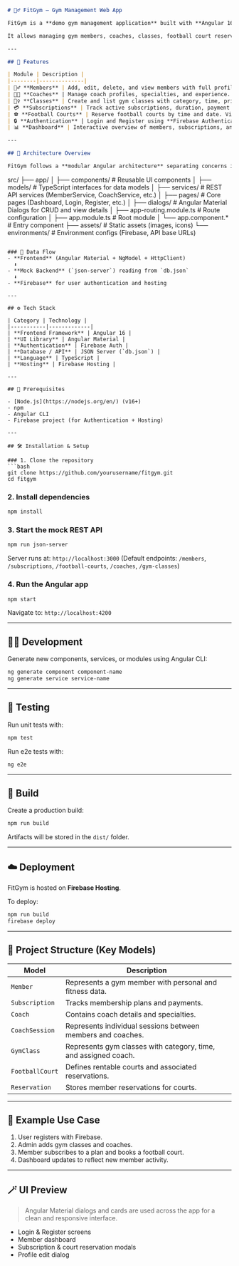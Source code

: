 
```markdown
# 🏋️‍♂️ FitGym – Gym Management Web App

FitGym is a **demo gym management application** built with **Angular 16**, designed to demonstrate a full-featured front-end system integrated with a mock REST API powered by **JSON Server**, and **Firebase Authentication** for secure login and registration.

It allows managing gym members, coaches, classes, football court reservations, and subscriptions — all from an intuitive dashboard.

---

## 🚀 Features

| Module | Description |
|--------|--------------|
| 🧍‍♂️ **Members** | Add, edit, delete, and view members with full profile data (weight, height, goals, preferred workout time, etc.). |
| 🧑‍🏫 **Coaches** | Manage coach profiles, specialties, and experience. Members can also book **coach sessions**. |
| 🧘‍♀️ **Classes** | Create and list gym classes with category, time, price, and assigned coach. |
| 💳 **Subscriptions** | Track active subscriptions, duration, payment method, and price, with a visual summary dashboard. |
| ⚽ **Football Courts** | Reserve football courts by time and date. View member-specific reservations. |
| 🔒 **Authentication** | Login and Register using **Firebase Authentication** (email/password-based). |
| 📊 **Dashboard** | Interactive overview of members, subscriptions, and reservations. |

---

## 🧩 Architecture Overview

FitGym follows a **modular Angular architecture** separating concerns into feature-based modules and services:

```

src/
├── app/
│ ├── components/ # Reusable UI components
│ ├── models/ # TypeScript interfaces for data models
│ ├── services/ # REST API services (MemberService, CoachService, etc.)
│ ├── pages/ # Core pages (Dashboard, Login, Register, etc.)
│ ├── dialogs/ # Angular Material Dialogs for CRUD and view details
│ ├── app-routing.module.ts # Route configuration
│ ├── app.module.ts # Root module
│ └── app.component.* # Entry component
├── assets/ # Static assets (images, icons)
└── environments/ # Environment configs (Firebase, API base URLs)

````

### 🔗 Data Flow
- **Frontend** (Angular Material + NgModel + HttpClient)  
  ⬇️  
- **Mock Backend** (`json-server`) reading from `db.json`  
  ⬇️  
- **Firebase** for user authentication and hosting

---

## ⚙️ Tech Stack

| Category | Technology |
|-----------|-------------|
| **Frontend Framework** | Angular 16 |
| **UI Library** | Angular Material |
| **Authentication** | Firebase Auth |
| **Database / API** | JSON Server (`db.json`) |
| **Language** | TypeScript |
| **Hosting** | Firebase Hosting |

---

## 🧰 Prerequisites

- [Node.js](https://nodejs.org/en/) (v16+)
- npm
- Angular CLI
- Firebase project (for Authentication + Hosting)

---

## 🛠️ Installation & Setup

### 1. Clone the repository
```bash
git clone https://github.com/yourusername/fitgym.git
cd fitgym
````

### 2. Install dependencies

```bash
npm install
```

### 3. Start the mock REST API

```bash
npm run json-server
```

Server runs at: `http://localhost:3000`
(Default endpoints: `/members`, `/subscriptions`, `/football-courts`, `/coaches`, `/gym-classes`)

### 4. Run the Angular app

```bash
npm start
```

Navigate to: `http://localhost:4200`

---

## 🧑‍💻 Development

Generate new components, services, or modules using Angular CLI:

```bash
ng generate component component-name
ng generate service service-name
```

---

## 🧪 Testing

Run unit tests with:

```bash
npm test
```

Run e2e tests with:

```bash
ng e2e
```

---

## 🧱 Build

Create a production build:

```bash
npm run build
```

Artifacts will be stored in the `dist/` folder.

---

## ☁️ Deployment

FitGym is hosted on **Firebase Hosting**.

To deploy:

```bash
npm run build
firebase deploy
```

---

## 🧠 Project Structure (Key Models)

| Model           | Description                                                     |
| --------------- | --------------------------------------------------------------- |
| `Member`        | Represents a gym member with personal and fitness data.         |
| `Subscription`  | Tracks membership plans and payments.                           |
| `Coach`         | Contains coach details and specialties.                         |
| `CoachSession`  | Represents individual sessions between members and coaches.     |
| `GymClass`      | Represents gym classes with category, time, and assigned coach. |
| `FootballCourt` | Defines rentable courts and associated reservations.            |
| `Reservation`   | Stores member reservations for courts.                          |

---

## 🧩 Example Use Case

1. User registers with Firebase.
2. Admin adds gym classes and coaches.
3. Member subscribes to a plan and books a football court.
4. Dashboard updates to reflect new member activity.

---

## 🪄 UI Preview

> Angular Material dialogs and cards are used across the app for a clean and responsive interface.

* Login & Register screens
* Member dashboard
* Subscription & court reservation modals
* Profile edit dialog


